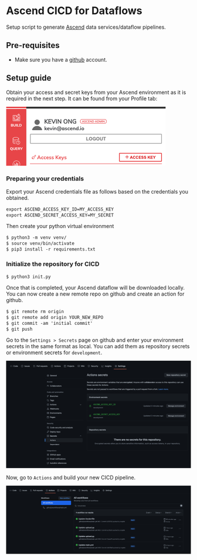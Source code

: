 # Ascend CICD for Dataflows

Setup script to generate [Ascend](https://www.ascend.io/) data services/dataflow pipelines. 

## Pre-requisites

* Make sure you have a [github](https://github.com/) account.


## Setup guide
Obtain your access and secret keys from your Ascend environment as it is required in the next step.
It can be found from your Profile tab:

![profile](profile.png)

### Preparing your credentials
Export your Ascend credentials file as follows based on the credentials you obtained.

```
export ASCEND_ACCESS_KEY_ID=MY_ACCESS_KEY
export ASCEND_SECRET_ACCESS_KEY=MY_SECRET
```

Then create your python virtual environment

```
$ python3 -m venv venv/
$ source venv/bin/activate
$ pip3 install -r requirements.txt
```

### Initialize the repository for CICD
```
$ python3 init.py
```

Once that is completed, your Ascend dataflow will be downloaded locally. 
You can now create a new remote repo on github and create an action for github.
```
$ git remote rm origin
$ git remote add origin YOUR_NEW_REPO
$ git commit -am 'initial commit'
$ git push
```

Go to the `Settings > Secrets` page on github and enter your environment secrets in the same format as local.
You can add them as repository secrets or environment secrets for `development`.

![secrets](secrets.png)

Now, go to `Actions` and build your new CICD pipeline.

![build-steps](build_steps.png)
